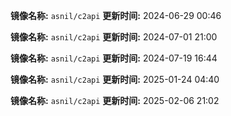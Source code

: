 **镜像名称:** `asnil/c2api`
**更新时间:** 2024-06-29 00:46

**镜像名称:** `asnil/c2api`
**更新时间:** 2024-07-01 21:00

**镜像名称:** `asnil/c2api`
**更新时间:** 2024-07-19 16:44

**镜像名称:** `asnil/c2api`
**更新时间:** 2025-01-24 04:40

**镜像名称:** `asnil/c2api`
**更新时间:** 2025-02-06 21:02

